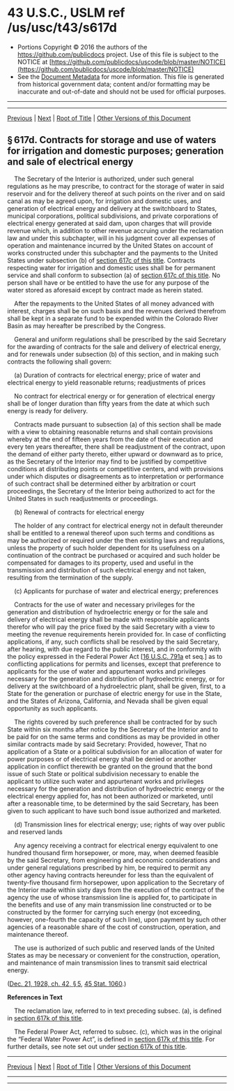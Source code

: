 ---
---

# 43 U.S.C., USLM ref /us/usc/t43/s617d

* Portions Copyright © 2016 the authors of the https://github.com/publicdocs project.
  Use of this file is subject to the NOTICE at [https://github.com/publicdocs/uscode/blob/master/NOTICE](https://github.com/publicdocs/uscode/blob/master/NOTICE)
* See the [Document Metadata](././../../../../..//README.md) for more information.
  This file is generated from historical government data; content and/or formatting may be inaccurate and out-of-date and should not be used for official purposes.

----------
----------

[Previous](./../../../../..//us/usc/t43/ch12A/schI/m__us_usc_t43_s617c.md) | [Next](./../../../../..//us/usc/t43/ch12A/schI/m__us_usc_t43_s617e.md) | [Root of Title](./../../../../../) | [Other Versions of this Document](https://publicdocs.github.io/go/links?ns=uslm&ref=%2Fus%2Fusc%2Ft43%2Fs617d)

## § 617d. Contracts for storage and use of waters for irrigation and domestic purposes; generation and sale of electrical energy

    The Secretary of the Interior is authorized, under such general regulations as he may prescribe, to contract for the storage of water in said reservoir and for the delivery thereof at such points on the river and on said canal as may be agreed upon, for irrigation and domestic uses, and generation of electrical energy and delivery at the switchboard to States, municipal corporations, political subdivisions, and private corporations of electrical energy generated at said dam, upon charges that will provide revenue which, in addition to other revenue accruing under the reclamation law and under this subchapter, will in his judgment cover all expenses of operation and maintenance incurred by the United States on account of works constructed under this subchapter and the payments to the United States under subsection (b) of [section 617c of this title][/us/usc/t43/s617c]. Contracts respecting water for irrigation and domestic uses shall be for permanent service and shall conform to subsection (a) of [section 617c of this title][/us/usc/t43/s617c]. No person shall have or be entitled to have the use for any purpose of the water stored as aforesaid except by contract made as herein stated.

    After the repayments to the United States of all money advanced with interest, charges shall be on such basis and the revenues derived therefrom shall be kept in a separate fund to be expended within the Colorado River Basin as may hereafter be prescribed by the Congress.

    General and uniform regulations shall be prescribed by the said Secretary for the awarding of contracts for the sale and delivery of electrical energy, and for renewals under subsection (b) of this section, and in making such contracts the following shall govern:

    (a) Duration of contracts for electrical energy; price of water and electrical energy to yield reasonable returns; readjustments of prices

    No contract for electrical energy or for generation of electrical energy shall be of longer duration than fifty years from the date at which such energy is ready for delivery.

    Contracts made pursuant to subsection (a) of this section shall be made with a view to obtaining reasonable returns and shall contain provisions whereby at the end of fifteen years from the date of their execution and every ten years thereafter, there shall be readjustment of the contract, upon the demand of either party thereto, either upward or downward as to price, as the Secretary of the Interior may find to be justified by competitive conditions at distributing points or competitive centers, and with provisions under which disputes or disagreements as to interpretation or performance of such contract shall be determined either by arbitration or court proceedings, the Secretary of the Interior being authorized to act for the United States in such readjustments or proceedings.

    (b) Renewal of contracts for electrical energy

    The holder of any contract for electrical energy not in default thereunder shall be entitled to a renewal thereof upon such terms and conditions as may be authorized or required under the then existing laws and regulations, unless the property of such holder dependent for its usefulness on a continuation of the contract be purchased or acquired and such holder be compensated for damages to its property, used and useful in the transmission and distribution of such electrical energy and not taken, resulting from the termination of the supply.

    (c) Applicants for purchase of water and electrical energy; preferences

    Contracts for the use of water and necessary privileges for the generation and distribution of hydroelectric energy or for the sale and delivery of electrical energy shall be made with responsible applicants therefor who will pay the price fixed by the said Secretary with a view to meeting the revenue requirements herein provided for. In case of conflicting applications, if any, such conflicts shall be resolved by the said Secretary, after hearing, with due regard to the public interest, and in conformity with the policy expressed in the Federal Power Act \[[16 U.S.C. 791a][/us/usc/t16/s791a] et seq.\] as to conflicting applications for permits and licenses, except that preference to applicants for the use of water and appurtenant works and privileges necessary for the generation and distribution of hydroelectric energy, or for delivery at the switchboard of a hydroelectric plant, shall be given, first, to a State for the generation or purchase of electric energy for use in the State, and the States of Arizona, California, and Nevada shall be given equal opportunity as such applicants.

    The rights covered by such preference shall be contracted for by such State within six months after notice by the Secretary of the Interior and to be paid for on the same terms and conditions as may be provided in other similar contracts made by said Secretary: Provided, however, That no application of a State or a political subdivision for an allocation of water for power purposes or of electrical energy shall be denied or another application in conflict therewith be granted on the ground that the bond issue of such State or political subdivision necessary to enable the applicant to utilize such water and appurtenant works and privileges necessary for the generation and distribution of hydroelectric energy or the electrical energy applied for, has not been authorized or marketed, until after a reasonable time, to be determined by the said Secretary, has been given to such applicant to have such bond issue authorized and marketed.

    (d) Transmission lines for electrical energy; use; rights of way over public and reserved lands

    Any agency receiving a contract for electrical energy equivalent to one hundred thousand firm horsepower, or more, may, when deemed feasible by the said Secretary, from engineering and economic considerations and under general regulations prescribed by him, be required to permit any other agency having contracts hereunder for less than the equivalent of twenty-five thousand firm horsepower, upon application to the Secretary of the Interior made within sixty days from the execution of the contract of the agency the use of whose transmission line is applied for, to participate in the benefits and use of any main transmission line constructed or to be constructed by the former for carrying such energy (not exceeding, however, one-fourth the capacity of such line), upon payment by such other agencies of a reasonable share of the cost of construction, operation, and maintenance thereof.

    The use is authorized of such public and reserved lands of the United States as may be necessary or convenient for the construction, operation, and maintenance of main transmission lines to transmit said electrical energy.

([Dec. 21, 1928, ch. 42, § 5][/us/act/1928-12-21/ch42/s5], [45 Stat. 1060][/us/stat/45/1060].)

 __References in Text__ 

    The reclamation law, referred to in text preceding subsec. (a), is defined in [section 617k of this title][/us/usc/t43/s617k].

    The Federal Power Act, referred to subsec. (c), which was in the original the “Federal Water Power Act”, is defined in [section 617k of this title][/us/usc/t43/s617k]. For further details, see note set out under [section 617k of this title][/us/usc/t43/s617k].

----------

[Previous](./../../../../..//us/usc/t43/ch12A/schI/m__us_usc_t43_s617c.md) | [Next](./../../../../..//us/usc/t43/ch12A/schI/m__us_usc_t43_s617e.md) | [Root of Title](./../../../../../) | [Other Versions of this Document](https://publicdocs.github.io/go/links?ns=uslm&ref=%2Fus%2Fusc%2Ft43%2Fs617d)

----------
----------

[/us/usc/t43/s617c]: https://publicdocs.github.io/go/links?ns=uslm&ref=%2Fus%2Fusc%2Ft43%2Fs617c
[/us/usc/t43/s617c]: https://publicdocs.github.io/go/links?ns=uslm&ref=%2Fus%2Fusc%2Ft43%2Fs617c
[/us/usc/t16/s791a]: https://publicdocs.github.io/go/links?ns=uslm&ref=%2Fus%2Fusc%2Ft16%2Fs791a
[/us/act/1928-12-21/ch42/s5]: https://publicdocs.github.io/go/links?ns=uslm&ref=%2Fus%2Fact%2F1928-12-21%2Fch42%2Fs5
[/us/stat/45/1060]: https://publicdocs.github.io/go/links?ns=uslm&ref=%2Fus%2Fstat%2F45%2F1060
[/us/usc/t43/s617k]: https://publicdocs.github.io/go/links?ns=uslm&ref=%2Fus%2Fusc%2Ft43%2Fs617k
[/us/usc/t43/s617k]: https://publicdocs.github.io/go/links?ns=uslm&ref=%2Fus%2Fusc%2Ft43%2Fs617k
[/us/usc/t43/s617k]: https://publicdocs.github.io/go/links?ns=uslm&ref=%2Fus%2Fusc%2Ft43%2Fs617k


